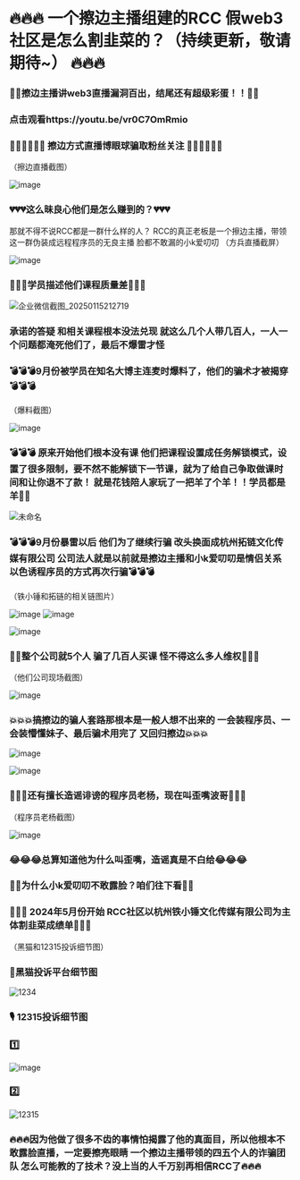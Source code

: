 # 🔥🔥🔥 一个擦边主播组建的RCC 假web3社区是怎么割韭菜的？（持续更新，敬请期待~） 🔥🔥🔥
### 👯‍♀️擦边主播讲web3直播漏洞百出，结尾还有超级彩蛋！！👯‍♀️
### 点击观看https://youtu.be/vr0C7OmRmio

### 💃🏽💃🏽💃🏽 擦边方式直播博眼球骗取粉丝关注 💃🏽💃🏽💃🏽
（擦边直播截图）

![image](https://github.com/user-attachments/assets/2bc5fe0f-c024-4879-8aa7-90554f53514e)


### 💔💔💔这么昧良心他们是怎么赚到的？💔💔💔
   那就不得不说RCC都是一群什么样的人？
RCC的真正老板是一个擦边主播，带领这一群伪装成远程程序员的无良主播
脸都不敢漏的小k爱叨叨
（方兵直播截屏）


![image](https://github.com/user-attachments/assets/a2cc15b3-a60d-4aa8-94c3-95ec62914031)


### 💩💩💩学员描述他们课程质量差💩💩💩


![企业微信截图_20250115212719](https://github.com/user-attachments/assets/78fdde49-b5ba-4a94-855e-9136c3e551e8)

### 承诺的答疑 和相关课程根本没法兑现 就这么几个人带几百人，一人一个问题都淹死他们了，最后不爆雷才怪  
### 💣💣💣9月份被学员在知名大博主连麦时爆料了，他们的骗术才被揭穿 💣💣💣
（爆料截图）


![image](https://github.com/user-attachments/assets/5fa3cf2e-5624-4072-a31f-d16fd7442ad7)


### 💣💣💣 原来开始他们根本没有课  他们把课程设置成任务解锁模式，设置了很多限制，要不然不能解锁下一节课，就为了给自己争取做课时间和让你退不了款！ 就是花钱陪人家玩了一把羊了个羊！！学员都是羊🐑🐑   

![未命名](https://github.com/user-attachments/assets/4877d999-13ca-4af4-84e7-ba428cf2cacf)


### 💣💣💣9月份暴雷以后 他们为了继续行骗 改头换面成杭州拓链文化传媒有限公司 公司法人就是以前就是擦边主播和小k爱叨叨是情侣关系 以色诱程序员的方式再次行骗💣💣💣
（铁小锤和拓链的相关链图片）


![image](https://github.com/user-attachments/assets/5e2a26ee-ff05-4470-bffe-c104eb8b6bbd)
![image](https://github.com/user-attachments/assets/6b87babb-599c-4257-abb5-49f7b8a3970c)

![image](https://github.com/user-attachments/assets/a728dcd5-72f8-4bc2-80c7-bd399260dbc7)

### 🤡🤡整个公司就5个人 骗了几百人买课 怪不得这么多人维权🤡🤡🤡

（他们公司现场截图）

![image](https://github.com/user-attachments/assets/93741b09-bbbe-4935-b9be-79471e0eaf86)



### 💥💥💥搞擦边的骗人套路那根本是一般人想不出来的 一会装程序员、一会装懵懂妹子、最后骗术用完了 又回归擦边💥💥💥

![image](https://github.com/user-attachments/assets/634477b6-33b7-4ee0-bda3-02010faf8846)


![image](https://github.com/user-attachments/assets/1908fff2-be61-402c-bcc0-57b00de21e06)

### 🤡🤡🤡还有擅长造谣诽谤的程序员老杨，现在叫歪嘴波哥🤡🤡🤡
（程序员老杨截图）


![image](https://github.com/user-attachments/assets/67b20077-5119-4409-96d1-d56d652605f4)


### 😂😂😂总算知道他为什么叫歪嘴，造谣真是不白给😂😂😂


### 🤡🤡为什么小k爱叨叨不敢露脸？咱们往下看🤡🤡


### 🤥🤥🤥 2024年5月份开始 RCC社区以杭州铁小锤文化传媒有限公司为主体割韭菜成绩单🤥🤥🤥 
（黑猫和12315投诉细节图）

### :eagle:黑猫投诉平台细节图


![1234](https://github.com/user-attachments/assets/699e24a8-eb8d-48c5-8c75-143f495f8586)

### :studio_microphone:	12315投诉细节图

### :one:


![image](https://github.com/user-attachments/assets/bf251485-12cb-41d5-9f89-5be5cacbf9b4)

### :two:

![12315](https://github.com/user-attachments/assets/7b47a81a-5f95-478b-b070-eb5efb5c586a)






### 🔥🔥🔥因为他做了很多不齿的事情怕揭露了他的真面目，所以他根本不敢露脸直播，一定要擦亮眼睛  一个擦边主播带领的四五个人的诈骗团队 怎么可能教的了技术？没上当的人千万别再相信RCC了🔥🔥🔥


